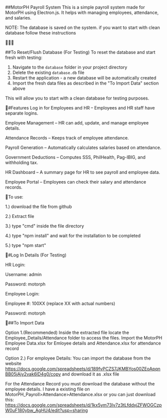##MotorPH Payroll System
This is a simple payroll system made for MotorPH using Electron.js. It helps with managing employees, attendance, and salaries.

NOTE: The database is saved on the system. if you want to start with clean database follow these instructions 

🔽🔽🔽

##To Reset/Flush Database (For Testing)
To reset the database and start fresh with testing:

1. Navigate to the `database` folder in your project directory
2. Delete the existing `database.db` file
3. Restart the application - a new database will be automatically created
4. Import the fresh data files as described in the "To Import Data" section above

This will allow you to start with a clean database for testing purposes.

📍#Features
Log in for Employees and HR – Employees and HR staff have separate logins.

Employee Management – HR can add, update, and manage employee details.

Attendance Records – Keeps track of employee attendance.

Payroll Generation – Automatically calculates salaries based on attendance.

Government Deductions – Computes SSS, PhilHealth, Pag-IBIG, and withholding tax.

HR Dashboard – A summary page for HR to see payroll and employee data.

Employee Portal – Employees can check their salary and attendance records.

📍To use:

1.) download the file from github

2.) Extract file

3.) type "cmd" inside the file directory

4.) type "npm install" and wait for the installation to be completed

5.) type "npm start"

📍#Log In Details (For Testing)

HR Login:

Username: admin

Password: motorph

Employee Login:

Employee #: 100XX (replace XX with actual numbers)

Password: motorph


📍##To Import Data

Option 1.(Recommended) Inside the extracted file locate the Employee_Details/Attendance folder to access the files. Import the MotorPH Employee Data.xlsx for Emloyee details and Attendance.xlsx for attendance record

Option 2.) For employee Details: You can import the database from the website https://docs.google.com/spreadsheets/d/189fvPCZS7JKMBYos00ZEoApqnBB05jAjy2vak6lD4g0/copy and download it as .xlsx file

For the Attendance Record you must download the database without the employee details. I have a existing file on MotorPH_Payroll>Attendance>Attendance.xlsx or you can just download this: https://docs.google.com/spreadsheets/d/1kx5ym73lv7z3tLfddxjZFWOGCzpW0uF180ybw_AgHU4/edit?usp=sharing

